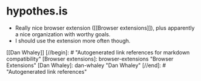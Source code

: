 # hypothes.is
- Really nice browser extension ([[Browser extensions]]), plus apparently a nice organization with worthy goals.
- I should use the extension more often though.

[[Dan Whaley]]
[//begin]: # "Autogenerated link references for markdown compatibility"
[Browser extensions]: browser-extensions "Browser Extensions"
[Dan Whaley]: dan-whaley "Dan Whaley"
[//end]: # "Autogenerated link references"